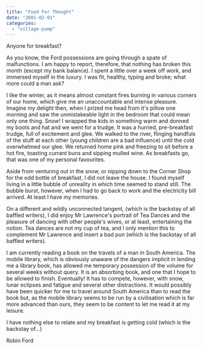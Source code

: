 ```yaml
---
title: "Food For Thought"
date: "2001-02-01"
categories: 
  - "village-pump"
---
```


Anyone for breakfast?

As you know, the Ford possessions are going through a spate of malfunctions. I am happy to report, therefore, that nothing has broken this month (except my bank balance). I spent a little over a week off work, and immersed myself in the luxury. I was fit, healthy, typing and broke; what more could a man ask?

I like the winter, as it means almost constant fires burning in various corners of our home, which give me an unaccountable and intense pleasure. Imagine my delight then, when I prized me head from it's pillow one morning and saw the unmistakeable light in the bedroom that could mean only one thing. Snow! I wrapped the kids in something warm and donned my boots and hat and we went for a trudge. It was a hurried, pre-breakfast trudge, full of excitement and glee. We walked to the river, flinging handfuls of the stuff at each other (young children are a bad influence) until the cold overwhelmed our glee. We returned home pink and freezing to sit before a hot fire, toasting currant buns and sipping mulled wine. As breakfasts go, that was one of my personal favourites.

Aside from venturing out in the snow, or nipping down to the Corner Shop for the odd bottle of breakfast, I did not leave the house. I found myself living in a little bubble of unreality in which time seemed to stand still. The bubble burst, however, when I had to go back to work and the electricity bill arrived. At least I have my memories.

On a different and wildly unconnected tangent, (which is the backstay of all baffled writers), I did enjoy Mr Lawrence's portrait of Tea Dances and the pleasure of dancing with other people's wives, or at least, entertaining the notion. Tea dances are not my cup of tea, and I only mention this to complement Mr Lawrence and insert a bad pun (which is the backstay of all baffled writers).

I am currently reading a book on the travels of a man in South America. The mobile library, which is obviously unaware of the dangers implicit in lending me a library book, has allowed me temporary possession of the volume for several weeks without query. It is an absorbing book, and one that I hope to be allowed to finish. Eventually! It has to compete, however, with snow, lunar eclipses and fatigue and several other distractions. It would possibly have been quicker for me to travel around South America than to read the book but, as the mobile library seems to be run by a civilisation which is far more advanced than ours, they seem to be content to let me read it at my leisure.

I have nothing else to relate and my breakfast is getting cold (which is the backstay of...)

Robin Ford
